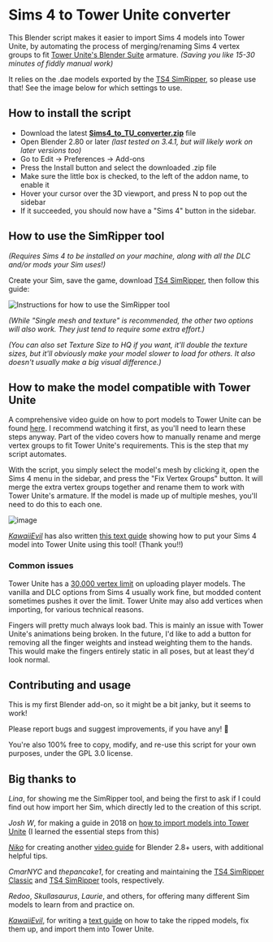 # Sims 4 to Tower Unite converter
 This Blender script makes it easier to import Sims 4 models into Tower Unite, by automating the process of merging/renaming Sims 4 vertex groups to fit [Tower Unite's Blender Suite](https://forums.pixeltailgames.com/t/tower-unite-blender-tools-1-2-4/41541) armature. *(Saving you like 15-30 minutes of fiddly manual work)*
 
 It relies on the .dae models exported by the [TS4 SimRipper](https://modthesims.info/d/635720/ts4-simripper-classic-rip-sims-from-savegames-v3-13-0-0-7-12-22.html), so please use that! See the image below for which settings to use.

## How to install the script
* Download the latest **[Sims4_to_TU_converter.zip](https://github.com/Lunarexxy/Sims4-to-TU-converter/releases)** file
* Open Blender 2.80 or later *(last tested on 3.4.1, but will likely work on later versions too)*
* Go to Edit -> Preferences -> Add-ons
* Press the Install button and select the downloaded .zip file
* Make sure the little box is checked, to the left of the addon name, to enable it
* Hover your cursor over the 3D viewport, and press N to pop out the sidebar
* If it succeeded, you should now have a "Sims 4" button in the sidebar.

## How to use the SimRipper tool

*(Requires Sims 4 to be installed on your machine, along with all the DLC and/or mods your Sim uses!)*

Create your Sim, save the game, download [TS4 SimRipper](https://modthesims.info/d/635720/ts4-simripper-classic-rip-sims-from-savegames-v3-13-0-0-7-12-22.html), then follow this guide:

![Instructions for how to use the SimRipper tool](https://i.imgur.com/yXaI3mX.png)

*(While "Single mesh and texture" is recommended, the other two options will also work. They just tend to require some extra effort.)*

*(You can also set Texture Size to HQ if you want, it'll double the texture sizes, but it'll obviously make your model slower to load for others. It also doesn't usually make a big visual difference.)*

## How to make the model compatible with Tower Unite

A comprehensive video guide on how to port models to Tower Unite can be found [here](https://www.youtube.com/watch?v=YUCr28T8K-s). I recommend watching it first, as you'll need to learn these steps anyway. Part of the video covers how to manually rename and merge vertex groups to fit Tower Unite's requirements. This is the step that my script automates.

With the script, you simply select the model's mesh by clicking it, open the Sims 4 menu in the sidebar, and press the "Fix Vertex Groups" button. It will merge the extra vertex groups together and rename them to work with Tower Unite's armature. If the model is made up of multiple meshes, you'll need to do this to each one.

![image](https://user-images.githubusercontent.com/8879206/191913164-3cdb8ffc-d38c-483c-a7a0-6f1e910e98dc.png)

[*KawaiiEvil*](https://kawaiievilvt.carrd.co/) has also written [this text guide](https://docs.google.com/document/d/1QuYlJVm9N7VwhvK0ybf0UNh53gOLKEjAIN32H_VFBzE) showing how to put your Sims 4 model into Tower Unite using this tool! (Thank you!!)

### Common issues

Tower Unite has a [30,000 vertex limit](https://towerunite.com/sdk/rules) on uploading player models. The vanilla and DLC options from Sims 4 usually work fine, but modded content sometimes pushes it over the limit. Tower Unite may also add vertices when importing, for various technical reasons.

Fingers will pretty much always look bad. This is mainly an issue with Tower Unite's animations being broken. In the future, I'd like to add a button for removing all the finger weights and instead weighting them to the hands. This would make the fingers entirely static in all poses, but at least they'd look normal.

## Contributing and usage
This is my first Blender add-on, so it might be a bit janky, but it seems to work!

Please report bugs and suggest improvements, if you have any! 💖

You're also 100% free to copy, modify, and re-use this script for your own purposes, under the GPL 3.0 license.

## Big thanks to

*Lina*, for showing me the SimRipper tool, and being the first to ask if I could find out how import her Sim, which directly led to the creation of this script.

*Josh W*, for making a guide in 2018 on [how to import models into Tower Unite](https://www.youtube.com/watch?v=aYnYWDALONI) (I learned the essential steps from this)

[*Niko*](https://www.youtube.com/c/limesupplier) for creating another [video guide](https://www.youtube.com/watch?v=YUCr28T8K-s) for Blender 2.8+ users, with additional helpful tips.

*CmarNYC* and *thepancake1*, for creating and maintaining the [TS4 SimRipper Classic](https://modthesims.info/d/635720/ts4-simripper-classic-rip-sims-from-savegames-v3-13-0-0-7-12-22.html) and [TS4 SimRipper](https://github.com/thepancake1/TS4-SimRipper) tools, respectively.

*Redoo*, *Skullasaurus*, *Laurie*, and others, for offering many different Sim models to learn from and practice on.

[*KawaiiEvil*](https://kawaiievilvt.carrd.co/), for writing a [text guide](https://docs.google.com/document/d/1QuYlJVm9N7VwhvK0ybf0UNh53gOLKEjAIN32H_VFBzE) on how to take the ripped models, fix them up, and import them into Tower Unite.
